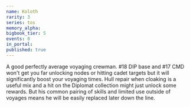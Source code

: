 ```yaml
---
name: Koloth
rarity: 3
series: tos
memory_alpha:
bigbook_tier: 5
events: 0
in_portal:
published: true
---
```


A good perfectly average voyaging crewman. #18 DIP base and #17 CMD won't get you far unlocking nodes or hitting cadet targets but it will significantly boost your voyaging times. Hull repair when cloaking is a useful mix and a hit on the Diplomat collection might just unlock some rewards. But his common pairing of skills and limited use outside of voyages means he will be easily replaced later down the line.
